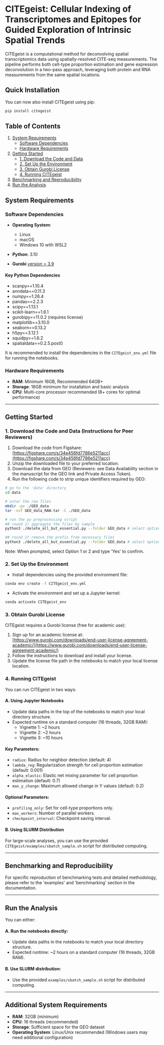 # CITEgeist: Cellular Indexing of Transcriptomes and Epitopes for Guided Exploration of Intrinsic Spatial Trends

CITEgeist is a computational method for deconvolving spatial transcriptomics data using spatially-resolved CITE-seq measurements. The pipeline performs both cell-type proportion estimation and gene expression deconvolution in a two-pass approach, leveraging both protein and RNA measurements from the same spatial locations.

## Quick Installation

You can now also install CITEgeist using pip:

```bash
pip install citegeist
```

## Table of Contents
1. [System Requirements](#system-requirements)
    - [Software Dependencies](#software-dependencies)
    - [Hardware Requirements](#hardware-requirements)
2. [Getting Started](#getting-started)
    - [1. Download the Code and Data](#1-download-the-code-and-data)
    - [2. Set Up the Environment](#2-set-up-the-environment)
    - [3. Obtain Gurobi License](#3-obtain-gurobi-license)
    - [4. Running CITEgeist](#4-running-citegeist)
3. [Benchmarking and Reproducibility](#benchmarking-and-reproducibility)
4. [Run the Analysis](#run-the-analysis)

## System Requirements

### Software Dependencies

- **Operating System**:  
  - Linux  
  - macOS  
  - Windows 10 with WSL2  

- **Python**: 3.10
- **Gurobi** [version > 3.9](https://www.gurobi.com/downloads/gurobi-software/)
#### Key Python Dependencies
- scanpy==1.10.4
- anndata==0.11.3
- numpy==1.26.4
- pandas==2.2.3
- scipy==1.13.1
- scikit-learn==1.6.1
- gurobipy==11.0.2 (requires license)
- matplotlib==3.10.0
- seaborn==0.13.2
- h5py==3.12.1
- squidpy==1.6.2
- spatialdata==0.2.5.post0

It is recommended to install the dependencies in the `CITEgeist_env.yml` file for running the notebooks.

### Hardware Requirements
- **RAM**: Minimum 16GB, Recommended 64GB+
- **Storage**: 16GB minimum for installation and basic analysis
- **CPU**: Multi-core processor recommended (8+ cores for optimal performance)

---

## Getting Started

### 1. Download the Code and Data (Instructions for Peer Reviewers)

1. Download the code from Figshare: [https://figshare.com/s/34e456fd7786e5211acc](https://figshare.com/s/34e456fd7786e5211acc)
2. Unzip the downloaded file to your preferred location.
3. Download the data from GEO (Reviewers: see Data Availability section in the manuscript for the GEO link and Private Access Token).
4. Run the following code to strip unique identifiers required by GEO:

```bash
# go to the 'data' directory
cd data

# untar the raw files
mkdir -pv ./GEO_data
tar -xvf GEO_data_RAW.tar -C ./GEO_data

# run the py preprocessing script
## round 1) aggregate the files by sample
python3 ./delete_all_but_essential.py --folder GEO_data # select option: 1

## round 2) remove the prefix from necessary files
python3 ./delete_all_but_essential.py --folder GEO_data # select option: 2
```

Note: When prompted, select Option 1 or 2 and type 'Yes' to confirm.

### 2. Set Up the Environment

- Install dependencies using the provided environment file:

```bash
conda env create -f CITEgeist_env.yml
```

- Activate the environment and set up a Jupyter kernel:

```bash
conda activate CITEgeist_env
```

### 3. Obtain Gurobi License

CITEgeist requires a Gurobi license (free for academic use):

1. Sign up for an academic license at: [https://www.gurobi.com/downloads/end-user-license-agreement-academic/](https://www.gurobi.com/downloads/end-user-license-agreement-academic/)
2. Follow the instructions to download and install your license.
3. Update the license file path in the notebooks to match your local license location.

### 4. Running CITEgeist

You can run CITEgeist in two ways:

#### A. Using Jupyter Notebooks
- Update data paths in the top of the notebooks to match your local directory structure.
- Expected runtime on a standard computer (16 threads, 32GB RAM):
  - Vignette 1: ~2 hours
  - Vignette 2: ~2 hours
  - Vignette 3: ~10 hours

#### Key Parameters:
- `radius`: Radius for neighbor detection (default: 4)
- `lambda_reg`: Regularization strength for cell proportion estimation (default: 0.001)
- `alpha_elastic`: Elastic net mixing parameter for cell proportion estimation (default: 0.7)
- `max_y_change`: Maximum allowed change in Y values (default: 0.2)

#### Optional Parameters:
- `profiling_only`: Set for cell-type proportions only.
- `max_workers`: Number of parallel workers.
- `checkpoint_interval`: Checkpoint saving interval.

#### B. Using SLURM Distribution
For large-scale analyses, you can use the provided `CITEgeist/examples/sbatch_sample.sh` script for distributed computing.

---

## Benchmarking and Reproducibility

For specific reproduction of benchmarking tests and detailed methodology, please refer to the 'examples' and 'benchmarking' section in the documentation.

---

## Run the Analysis

You can either:

#### A. Run the notebooks directly:
- Update data paths in the notebooks to match your local directory structure.
- Expected runtime: ~2 hours on a standard computer (16 threads, 32GB RAM).

#### B. Use SLURM distribution:
- Use the provided `examples/sbatch_sample.sh` script for distributed computing.

---

## Additional System Requirements
- **RAM**: 32GB (minimum)
- **CPU**: 16 threads (recommended)
- **Storage**: Sufficient space for the GEO dataset
- **Operating System**: Linux/Unix recommended (Windows users may need additional configuration)
